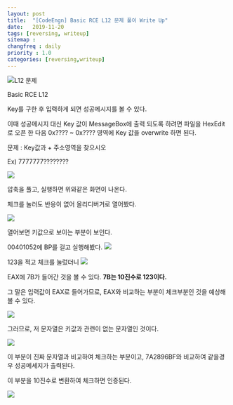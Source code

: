 ```yaml
---
layout: post
title:  "[CodeEngn] Basic RCE L12 문제 풀이 Write Up"
date:   2019-11-20
tags: [reversing, writeup]
sitemap :
changfreq : daily
priority : 1.0
categories: [reversing,writeup]
---
```


![L12 문제](https://img1.daumcdn.net/thumb/R1280x0/?scode=mtistory2&fname=https%3A%2F%2Fk.kakaocdn.net%2Fdn%2F8JO1z%2FbtqzVoS7hEN%2F82Xl813iEfiLnLrHhTEeb0%2Fimg.png)

Basic RCE L12

Key를 구한 후 입력하게 되면 성공메시지를 볼 수 있다.

이때 성공메시지 대신 Key 값이 MessageBox에 출력 되도록 하려면 파일을 HexEdit로 오픈 한 다음 0x???? ~ 0x???? 영역에 Key 값을 overwrite 하면 된다.

문제 : Key값과 + 주소영역을 찾으시오

Ex) 7777777????????

![](https://img1.daumcdn.net/thumb/R1280x0/?scode=mtistory2&fname=https%3A%2F%2Fk.kakaocdn.net%2Fdn%2Fma31k%2FbtqzSQcrdxo%2FkiOuzZjKkKYgQ7wbBMrtx1%2Fimg.png)

압축을 풀고, 실행하면 위와같은 화면이 나온다.

체크를 눌러도 반응이 없어 올리디버거로 열어봤다.

![](https://img1.daumcdn.net/thumb/R1280x0/?scode=mtistory2&fname=https%3A%2F%2Fk.kakaocdn.net%2Fdn%2FbePasM%2FbtqzT5msdd4%2FDN0FTLXEFR9EuwZWUkPyo1%2Fimg.png)

열어보면 키값으로 보이는 부분이 보인다.

00401052에 BP를 걸고 실행해봤다.
![](https://img1.daumcdn.net/thumb/R1280x0/?scode=mtistory2&fname=https%3A%2F%2Fk.kakaocdn.net%2Fdn%2Fbfr6Hv%2FbtqzR4aXW2P%2FuMucV2VVts9xdfSbSwcrr1%2Fimg.png)

123을 적고 체크를 눌렀더니
![](https://img1.daumcdn.net/thumb/R1280x0/?scode=mtistory2&fname=https%3A%2F%2Fk.kakaocdn.net%2Fdn%2Fb4xygf%2FbtqzU9aPgGz%2FRx7hZtPbiyYEFtx50sAGkk%2Fimg.png)

EAX에 7B가 들어간 것을 볼 수 있다. <b>7B는 10진수로 123이다.</b>

그 말은 입력값이 EAX로 들어가므로, EAX와 비교하는 부분이 체크부분인 것을 예상해볼 수 있다.

![](https://img1.daumcdn.net/thumb/R1280x0/?scode=mtistory2&fname=https%3A%2F%2Fk.kakaocdn.net%2Fdn%2F4eygG%2FbtqzRNm1dNc%2FpQLmF9kZheGcOE7FT4o0nK%2Fimg.png)

그러므로, 저 문자열은 키값과 관련이 없는 문자열인 것이다.

![](https://img1.daumcdn.net/thumb/R1280x0/?scode=mtistory2&fname=https%3A%2F%2Fk.kakaocdn.net%2Fdn%2F04vX6%2FbtqzR4aYfPL%2FQgF7ct0U43Kqqd1maWkXm1%2Fimg.png)

이 부분이 진짜 문자열과 비교하여 체크하는 부분이고, 7A2896BF와 비교하여 같을경우 성공메세지가 출력된다.

이 부분을 10진수로 변환하여 체크하면 인증된다.

![](https://img1.daumcdn.net/thumb/R1280x0/?scode=mtistory2&fname=https%3A%2F%2Fk.kakaocdn.net%2Fdn%2Foelwl%2FbtqzRM9AqFP%2FGK0cPy22AA3dKzkLmzKI20%2Fimg.png)

